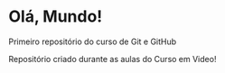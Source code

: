 # Olá, Mundo!
 Primeiro repositório do curso de Git e GitHub

Repositório criado durante as aulas do Curso em Video!